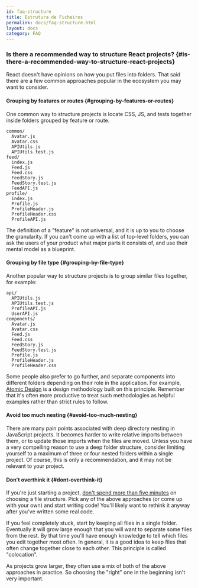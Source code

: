 ```yaml
---
id: faq-structure
title: Estrutura de Ficheiros
permalink: docs/faq-structure.html
layout: docs
category: FAQ
---
```


### Is there a recommended way to structure React projects? {#is-there-a-recommended-way-to-structure-react-projects}

React doesn't have opinions on how you put files into folders. That said there are a few common approaches popular in the ecosystem you may want to consider.

#### Grouping by features or routes {#grouping-by-features-or-routes}

One common way to structure projects is locate CSS, JS, and tests together inside folders grouped by feature or route.

```
common/
  Avatar.js
  Avatar.css
  APIUtils.js
  APIUtils.test.js
feed/
  index.js
  Feed.js
  Feed.css
  FeedStory.js
  FeedStory.test.js
  FeedAPI.js
profile/
  index.js
  Profile.js
  ProfileHeader.js
  ProfileHeader.css
  ProfileAPI.js
```

The definition of a "feature" is not universal, and it is up to you to choose the granularity. If you can't come up with a list of top-level folders, you can ask the users of your product what major parts it consists of, and use their mental model as a blueprint.

#### Grouping by file type {#grouping-by-file-type}

Another popular way to structure projects is to group similar files together, for example:

```
api/
  APIUtils.js
  APIUtils.test.js
  ProfileAPI.js
  UserAPI.js
components/
  Avatar.js
  Avatar.css
  Feed.js
  Feed.css
  FeedStory.js
  FeedStory.test.js
  Profile.js
  ProfileHeader.js
  ProfileHeader.css
```

Some people also prefer to go further, and separate components into different folders depending on their role in the application. For example, [Atomic Design](http://bradfrost.com/blog/post/atomic-web-design/) is a design methodology built on this principle. Remember that it's often more productive to treat such methodologies as helpful examples rather than strict rules to follow.

#### Avoid too much nesting {#avoid-too-much-nesting}

There are many pain points associated with deep directory nesting in JavaScript projects. It becomes harder to write relative imports between them, or to update those imports when the files are moved. Unless you have a very compelling reason to use a deep folder structure, consider limiting yourself to a maximum of three or four nested folders within a single project. Of course, this is only a recommendation, and it may not be relevant to your project.

#### Don't overthink it {#dont-overthink-it}

If you're just starting a project, [don't spend more than five minutes](https://en.wikipedia.org/wiki/Analysis_paralysis) on choosing a file structure. Pick any of the above approaches (or come up with your own) and start writing code! You'll likely want to rethink it anyway after you've written some real code.

If you feel completely stuck, start by keeping all files in a single folder. Eventually it will grow large enough that you will want to separate some files from the rest. By that time you'll have enough knowledge to tell which files you edit together most often. In general, it is a good idea to keep files that often change together close to each other. This principle is called "colocation".

As projects grow larger, they often use a mix of both of the above approaches in practice. So choosing the "right" one in the beginning isn't very important.
